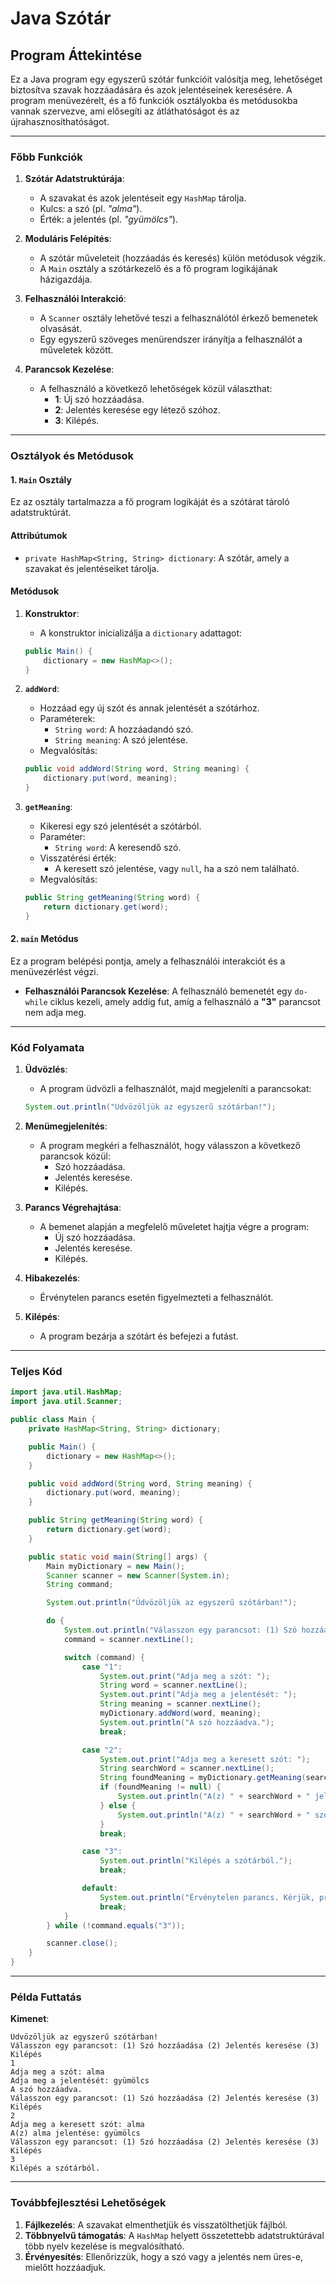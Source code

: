 # Java Szótár

## **Program Áttekintése**
Ez a Java program egy egyszerű szótár funkcióit valósítja meg, lehetőséget biztosítva szavak hozzáadására és azok jelentéseinek keresésére. A program menüvezérelt, és a fő funkciók osztályokba és metódusokba vannak szervezve, ami elősegíti az átláthatóságot és az újrahasznosíthatóságot.

---

### **Főbb Funkciók**

1. **Szótár Adatstruktúrája**:
   - A szavakat és azok jelentéseit egy `HashMap` tárolja.
   - Kulcs: a szó (pl. *"alma"*).
   - Érték: a jelentés (pl. *"gyümölcs"*).

2. **Moduláris Felépítés**:
   - A szótár műveleteit (hozzáadás és keresés) külön metódusok végzik.
   - A `Main` osztály a szótárkezelő és a fő program logikájának házigazdája.

3. **Felhasználói Interakció**:
   - A `Scanner` osztály lehetővé teszi a felhasználótól érkező bemenetek olvasását.
   - Egy egyszerű szöveges menürendszer irányítja a felhasználót a műveletek között.

4. **Parancsok Kezelése**:
   - A felhasználó a következő lehetőségek közül választhat:
     - **1**: Új szó hozzáadása.
     - **2**: Jelentés keresése egy létező szóhoz.
     - **3**: Kilépés.

---

### **Osztályok és Metódusok**

#### **1. `Main` Osztály**
Ez az osztály tartalmazza a fő program logikáját és a szótárat tároló adatstruktúrát.

#### **Attribútumok**
- `private HashMap<String, String> dictionary`: A szótár, amely a szavakat és jelentéseiket tárolja.

#### **Metódusok**

1. **Konstruktor**:
   - A konstruktor inicializálja a `dictionary` adattagot:
   ```java
   public Main() {
       dictionary = new HashMap<>();
   }
   ```

2. **`addWord`**:
   - Hozzáad egy új szót és annak jelentését a szótárhoz.
   - Paraméterek:
     - `String word`: A hozzáadandó szó.
     - `String meaning`: A szó jelentése.
   - Megvalósítás:
   ```java
   public void addWord(String word, String meaning) {
       dictionary.put(word, meaning);
   }
   ```

3. **`getMeaning`**:
   - Kikeresi egy szó jelentését a szótárból.
   - Paraméter:
     - `String word`: A keresendő szó.
   - Visszatérési érték:
     - A keresett szó jelentése, vagy `null`, ha a szó nem található.
   - Megvalósítás:
   ```java
   public String getMeaning(String word) {
       return dictionary.get(word);
   }
   ```

#### **2. `main` Metódus**
Ez a program belépési pontja, amely a felhasználói interakciót és a menüvezérlést végzi.

- **Felhasználói Parancsok Kezelése**:
  A felhasználó bemenetét egy `do-while` ciklus kezeli, amely addig fut, amíg a felhasználó a **"3"** parancsot nem adja meg.

---

### **Kód Folyamata**

1. **Üdvözlés**:
   - A program üdvözli a felhasználót, majd megjeleníti a parancsokat:
   ```java
   System.out.println("Üdvözöljük az egyszerű szótárban!");
   ```

2. **Menümegjelenítés**:
   - A program megkéri a felhasználót, hogy válasszon a következő parancsok közül:
     - Szó hozzáadása.
     - Jelentés keresése.
     - Kilépés.

3. **Parancs Végrehajtása**:
   - A bemenet alapján a megfelelő műveletet hajtja végre a program:
     - Új szó hozzáadása.
     - Jelentés keresése.
     - Kilépés.

4. **Hibakezelés**:
   - Érvénytelen parancs esetén figyelmezteti a felhasználót.

5. **Kilépés**:
   - A program bezárja a szótárt és befejezi a futást.

---

### **Teljes Kód**

```java
import java.util.HashMap;
import java.util.Scanner;

public class Main {
    private HashMap<String, String> dictionary;

    public Main() {
        dictionary = new HashMap<>();
    }

    public void addWord(String word, String meaning) {
        dictionary.put(word, meaning);
    }

    public String getMeaning(String word) {
        return dictionary.get(word);
    }

    public static void main(String[] args) {
        Main myDictionary = new Main();
        Scanner scanner = new Scanner(System.in);
        String command;

        System.out.println("Üdvözöljük az egyszerű szótárban!");

        do {
            System.out.println("Válasszon egy parancsot: (1) Szó hozzáadása (2) Jelentés keresése (3) Kilépés");
            command = scanner.nextLine();

            switch (command) {
                case "1":
                    System.out.print("Adja meg a szót: ");
                    String word = scanner.nextLine();
                    System.out.print("Adja meg a jelentését: ");
                    String meaning = scanner.nextLine();
                    myDictionary.addWord(word, meaning);
                    System.out.println("A szó hozzáadva.");
                    break;

                case "2":
                    System.out.print("Adja meg a keresett szót: ");
                    String searchWord = scanner.nextLine();
                    String foundMeaning = myDictionary.getMeaning(searchWord);
                    if (foundMeaning != null) {
                        System.out.println("A(z) " + searchWord + " jelentése: " + foundMeaning);
                    } else {
                        System.out.println("A(z) " + searchWord + " szó nem található a szótárban.");
                    }
                    break;

                case "3":
                    System.out.println("Kilépés a szótárból.");
                    break;

                default:
                    System.out.println("Érvénytelen parancs. Kérjük, próbálja újra.");
                    break;
            }
        } while (!command.equals("3"));

        scanner.close();
    }
}
```

---

### **Példa Futtatás**

**Kimenet**:
```
Üdvözöljük az egyszerű szótárban!
Válasszon egy parancsot: (1) Szó hozzáadása (2) Jelentés keresése (3) Kilépés
1
Adja meg a szót: alma
Adja meg a jelentését: gyümölcs
A szó hozzáadva.
Válasszon egy parancsot: (1) Szó hozzáadása (2) Jelentés keresése (3) Kilépés
2
Adja meg a keresett szót: alma
A(z) alma jelentése: gyümölcs
Válasszon egy parancsot: (1) Szó hozzáadása (2) Jelentés keresése (3) Kilépés
3
Kilépés a szótárból.
```

---

### **Továbbfejlesztési Lehetőségek**
1. **Fájlkezelés**: A szavakat elmenthetjük és visszatölthetjük fájlból.
2. **Többnyelvű támogatás**: A `HashMap` helyett összetettebb adatstruktúrával több nyelv kezelése is megvalósítható.
3. **Érvényesítés**: Ellenőrizzük, hogy a szó vagy a jelentés nem üres-e, mielőtt hozzáadjuk.

